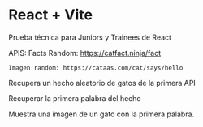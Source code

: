 # React + Vite

Prueba técnica para Juniors y Trainees de React

APIS:
    Facts Random: https://catfact.ninja/fact

    Imagen random: https://cataas.com/cat/says/hello

Recupera un hecho aleatorio de gatos de la primera API

Recuperar la primera palabra del hecho

Muestra una imagen de un gato con la primera palabra.